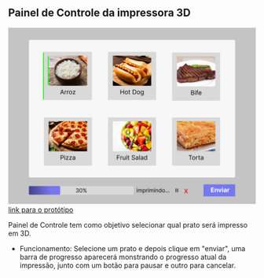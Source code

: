 ## Painel de Controle da impressora 3D

![imagem](https://github.com/Andre-Moura-Dev/Atividade1-UX/blob/main/Painel%20Impressora.png)
[link para o protótipo](https://www.figma.com/file/VRg90GjigP6tTU54CNdRvq/Painel-Impressora-3D?type=design&node-id=0%3A1&mode=design&t=vli0XQqU99OX1nO2-1)

Painel de Controle tem como objetivo selecionar qual prato será impresso em 3D.
- Funcionamento: Selecione um prato e depois clique em "enviar", uma barra de progresso aparecerá monstrando o progresso atual da impressão, junto com um botão para pausar e outro para cancelar.
